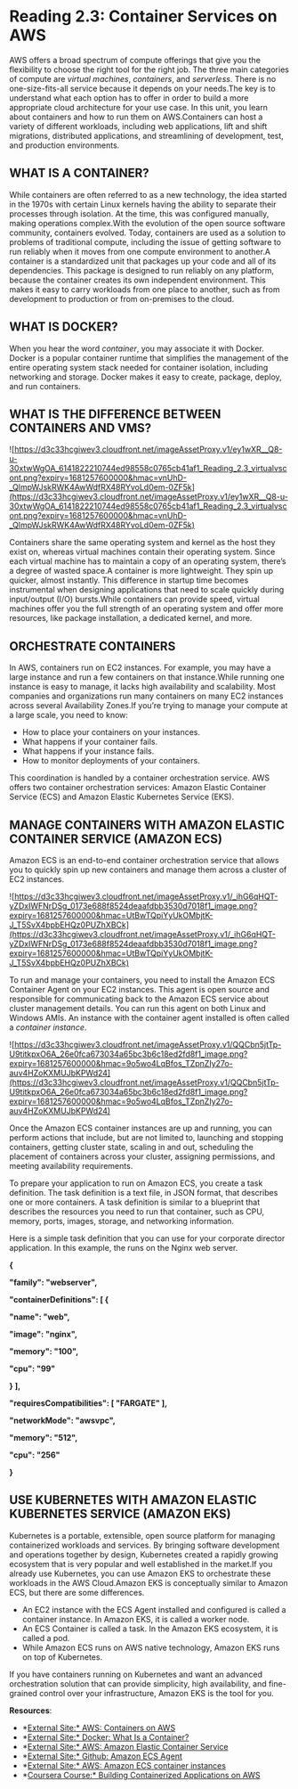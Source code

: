 # Reading 2.3: Container Services on AWS

AWS offers a broad spectrum of compute offerings that give you the flexibility to choose the right tool for the right job. The three main categories of compute are *virtual machines*, *containers*, and *serverless*. There is no one-size-fits-all service because it depends on your needs.The key is to understand what each option has to offer in order to build a more appropriate cloud architecture for your use case. In this unit, you learn about containers and how to run them on AWS.Containers can host a variety of different workloads, including web applications, lift and shift migrations, distributed applications, and streamlining of development, test, and production environments.

## **WHAT IS A CONTAINER?**

While containers are often referred to as a new technology, the idea started in the 1970s with certain Linux kernels having the ability to separate their processes through isolation. At the time, this was configured manually, making operations complex.With the evolution of the open source software community, containers evolved. Today, containers are used as a solution to problems of traditional compute, including the issue of getting software to run reliably when it moves from one compute environment to another.A container is a standardized unit that packages up your code and all of its dependencies. This package is designed to run reliably on any platform, because the container creates its own independent environment. This makes it easy to carry workloads from one place to another, such as from development to production or from on-premises to the cloud.

## **WHAT IS DOCKER?**

When you hear the word *container*, you may associate it with Docker. Docker is a popular container runtime that simplifies the management of the entire operating system stack needed for container isolation, including networking and storage. Docker makes it easy to create, package, deploy, and run containers.

## **WHAT IS THE DIFFERENCE BETWEEN CONTAINERS AND VMS?**

![https://d3c33hcgiwev3.cloudfront.net/imageAssetProxy.v1/ey1wXR__Q8-u-30xtwWgOA_6141822210744ed98558c0765cb41af1_Reading_2.3_virtualvscont.png?expiry=1681257600000&hmac=vnUhD-_QlmpWJskRWK4AwWdfRX48RYvoLd0em-0ZF5k](https://d3c33hcgiwev3.cloudfront.net/imageAssetProxy.v1/ey1wXR__Q8-u-30xtwWgOA_6141822210744ed98558c0765cb41af1_Reading_2.3_virtualvscont.png?expiry=1681257600000&hmac=vnUhD-_QlmpWJskRWK4AwWdfRX48RYvoLd0em-0ZF5k)

Containers share the same operating system and kernel as the host they exist on, whereas virtual machines contain their operating system. Since each virtual machine has to maintain a copy of an operating system, there’s a degree of wasted space.A container is more lightweight. They spin up quicker, almost instantly. This difference in startup time becomes instrumental when designing applications that need to scale quickly during input/output (I/O) bursts.While containers can provide speed, virtual machines offer you the full strength of an operating system and offer more resources, like package installation, a dedicated kernel, and more.

## **ORCHESTRATE CONTAINERS**

In AWS, containers run on EC2 instances. For example, you may have a large instance and run a few containers on that instance.While running one instance is easy to manage, it lacks high availability and scalability. Most companies and organizations run many containers on many EC2 instances across several Availability Zones.If you’re trying to manage your compute at a large scale, you need to know:

- How to place your containers on your instances.
- What happens if your container fails.
- What happens if your instance fails.
- How to monitor deployments of your containers.

This coordination is handled by a container orchestration service. AWS offers two container orchestration services: Amazon Elastic Container Service (ECS) and Amazon Elastic Kubernetes Service (EKS).

## **MANAGE CONTAINERS WITH AMAZON ELASTIC CONTAINER SERVICE (AMAZON ECS)**

Amazon ECS is an end-to-end container orchestration service that allows you to quickly spin up new containers and manage them across a cluster of EC2 instances.

![https://d3c33hcgiwev3.cloudfront.net/imageAssetProxy.v1/_ihG6qHQT-yZDxIWFNrDSg_0173e688f8524deaafdbb3530d7018f1_image.png?expiry=1681257600000&hmac=UtBwTQpiYyUkOMbjtK-J_T5SvX4bpbEHQz0PUZhXBCk](https://d3c33hcgiwev3.cloudfront.net/imageAssetProxy.v1/_ihG6qHQT-yZDxIWFNrDSg_0173e688f8524deaafdbb3530d7018f1_image.png?expiry=1681257600000&hmac=UtBwTQpiYyUkOMbjtK-J_T5SvX4bpbEHQz0PUZhXBCk)

To run and manage your containers, you need to install the Amazon ECS Container Agent on your EC2 instances. This agent is open source and responsible for communicating back to the Amazon ECS service about cluster management details. You can run this agent on both Linux and Windows AMIs. An instance with the container agent installed is often called a *container instance*.

![https://d3c33hcgiwev3.cloudfront.net/imageAssetProxy.v1/QQCbn5jtTp-U9titkpxO6A_26e0fca673034a65bc3b6c18ed2fd8f1_image.png?expiry=1681257600000&hmac=9o5wo4LqBfos_TZpnZIy27o-auv4HZoKXMUJbKPWd24](https://d3c33hcgiwev3.cloudfront.net/imageAssetProxy.v1/QQCbn5jtTp-U9titkpxO6A_26e0fca673034a65bc3b6c18ed2fd8f1_image.png?expiry=1681257600000&hmac=9o5wo4LqBfos_TZpnZIy27o-auv4HZoKXMUJbKPWd24)

Once the Amazon ECS container instances are up and running, you can perform actions that include, but are not limited to, launching and stopping containers, getting cluster state, scaling in and out, scheduling the placement of containers across your cluster, assigning permissions, and meeting availability requirements.

To prepare your application to run on Amazon ECS, you create a task definition. The task definition is a text file, in JSON format, that describes one or more containers. A task definition is similar to a blueprint that describes the resources you need to run that container, such as CPU, memory, ports, images, storage, and networking information.

Here is a simple task definition that you can use for your corporate director application. In this example, the runs on the Nginx web server.

**{**

**"family": "webserver",**

**"containerDefinitions": [ {**

**"name": "web",**

**"image": "nginx",**

**"memory": "100",**

**"cpu": "99"**

**} ],**

**"requiresCompatibilities": [ "FARGATE" ],**

**"networkMode": "awsvpc",**

**"memory": "512",**

**"cpu": "256"**

**}**

## **USE KUBERNETES WITH AMAZON ELASTIC KUBERNETES SERVICE (AMAZON EKS)**

Kubernetes is a portable, extensible, open source platform for managing containerized workloads and services. By bringing software development and operations together by design, Kubernetes created a rapidly growing ecosystem that is very popular and well established in the market.If you already use Kubernetes, you can use Amazon EKS to orchestrate these workloads in the AWS Cloud.Amazon EKS is conceptually similar to Amazon ECS, but there are some differences.

- An EC2 instance with the ECS Agent installed and configured is called a container instance. In Amazon EKS, it is called a worker node.
- An ECS Container is called a task. In the Amazon EKS ecosystem, it is called a pod.
- While Amazon ECS runs on AWS native technology, Amazon EKS runs on top of Kubernetes.

If you have containers running on Kubernetes and want an advanced orchestration solution that can provide simplicity, high availability, and fine-grained control over your infrastructure, Amazon EKS is the tool for you.

**Resources**:

- *[External Site:* AWS: Containers on AWS](https://aws.amazon.com/containers/services/)
- *[External Site:* Docker: What Is a Container?](https://www.docker.com/resources/what-container)
- *[External Site:* AWS: Amazon Elastic Container Service](https://aws.amazon.com/ecs/)
- *[External Site:* Github: Amazon ECS Agent](https://github.com/aws/amazon-ecs-agent)
- *[External Site:* AWS: Amazon ECS container instances](https://docs.aws.amazon.com/AmazonECS/latest/developerguide/ECS_instances.html)
- *[Coursera Course:* Building Containerized Applications on AWS](https://www.coursera.org/learn/containerized-apps-on-aws)